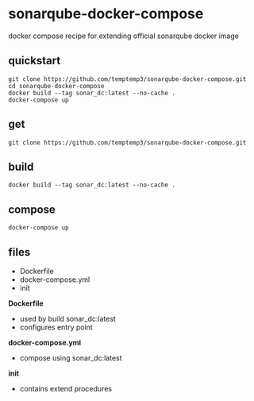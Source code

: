 # sonarqube-docker-compose

docker compose recipe for extending official sonarqube docker image 

## quickstart

```
git clone https://github.com/temptemp3/sonarqube-docker-compose.git
cd sonarqube-docker-compose
docker build --tag sonar_dc:latest --no-cache .
docker-compose up
```

## get

```
git clone https://github.com/temptemp3/sonarqube-docker-compose.git
```

## build

```
docker build --tag sonar_dc:latest --no-cache .
```

## compose

```
docker-compose up
```

## files 

- Dockerfile
- docker-compose.yml
- init

**Dockerfile**

- used by build sonar_dc:latest
- configures entry point

**docker-compose.yml**

- compose using sonar_dc:latest 

**init**

- contains extend procedures

